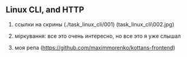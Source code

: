 ## Linux CLI, and HTTP

1. ссылки на скрины
(./task_linux_cli/001)
(task_linux_cli\002.jpg)

2. мiркування:
все это очень интересно, но все это я уже слышал

4. моя репа (https://github.com/maximmorenko/kottans-frontend)